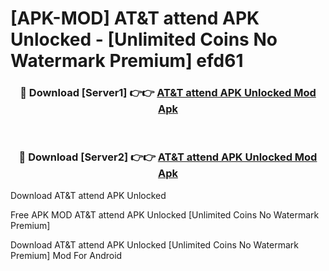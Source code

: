 # [APK-MOD] AT&T attend APK Unlocked - [Unlimited Coins No Watermark Premium] efd61



<div align="center">
<h3>🔴 Download [Server1] 👉👉 <a href="https://momento.my/?title=AT&T_attend_APK_Unlocked">AT&T attend APK Unlocked Mod Apk</a></h3><br>

<h3>🔴 Download [Server2] 👉👉 <a href="https://momento.my/?title=AT&T_attend_APK_Unlocked">AT&T attend APK Unlocked Mod Apk</a></h3>
</div>



Download AT&T attend APK Unlocked 

Free APK MOD AT&T attend APK Unlocked [Unlimited Coins No Watermark Premium]

Download AT&T attend APK Unlocked [Unlimited Coins No Watermark Premium] Mod For Android
